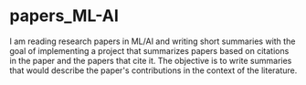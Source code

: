 # papers_ML-AI

I am reading research papers in ML/AI and writing short summaries with the goal of implementing a project that summarizes papers based on citations in the paper and the papers that cite it.
The objective is to write summaries that would describe the paper's contributions in the context of the literature.
